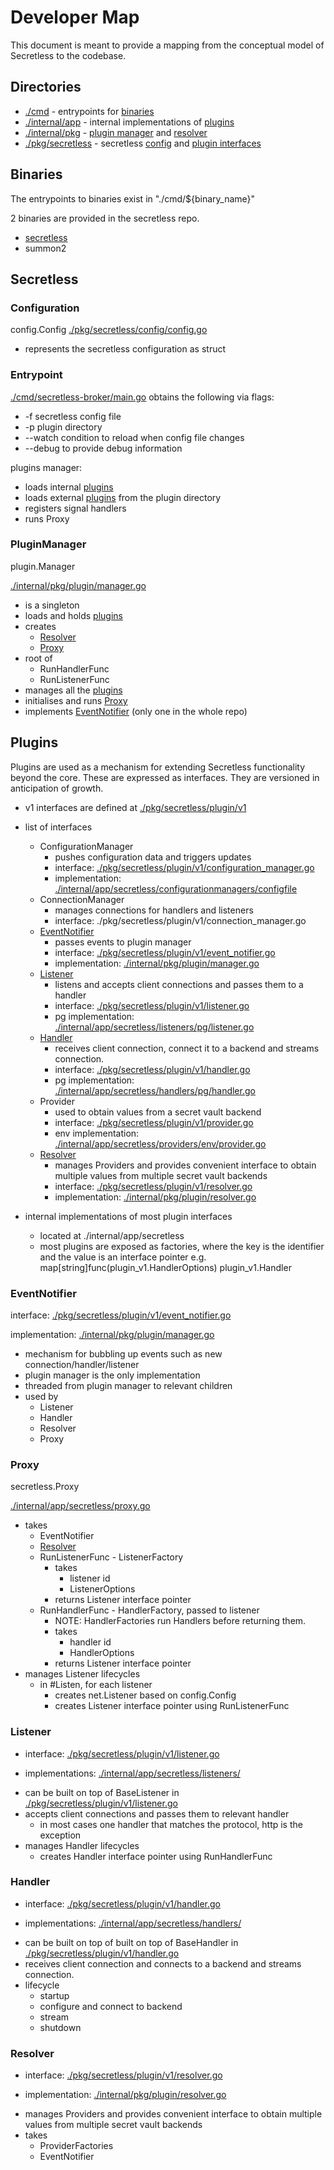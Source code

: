 # Developer Map

This document is meant to provide a mapping from the conceptual model of Secretless to the codebase.

## Directories

+ [./cmd](./cmd) - entrypoints for [binaries](#binaries)
+ [./internal/app](./internal/app) - internal implementations of [plugins](#plugins)
+ [./internal/pkg](./internal/pkg) - [plugin manager](#pluginmanager) and [resolver](#resolver)
+ [./pkg/secretless](./pkg/secretless) - secretless [config](#config) and [plugin interfaces](#plugins)

## Binaries

The entrypoints to binaries exist in "./cmd/${binary_name}"

2 binaries are provided in the secretless repo.
+ [secretless](#secretless)
+ summon2

## Secretless

### Configuration
config.Config
[./pkg/secretless/config/config.go](./pkg/secretless/config/config.go)

+ represents the secretless configuration as struct

### Entrypoint
[./cmd/secretless-broker/main.go](./cmd/secretless-broker/main.go)
obtains the following via flags:

+ -f secretless config file
+ -p plugin directory
+ --watch condition to reload when config file changes
+ --debug to provide debug information

plugins manager:
  + loads internal [plugins](#plugins)
  + loads external [plugins](#plugins) from the plugin directory
  + registers signal handlers
  + runs Proxy

### PluginManager 
plugin.Manager

[./internal/pkg/plugin/manager.go](./internal/pkg/plugin/manager.go)

+ is a singleton
+ loads and holds [plugins](#plugins)
+ creates
  + [Resolver](#resolver)
  + [Proxy](#proxy)
+ root of
  + RunHandlerFunc
  + RunListenerFunc
+ manages all the [plugins](#plugins) 
+ initialises and runs [Proxy](#proxy) 
+ implements [EventNotifier](#eventnotifier) (only one in the whole repo)


## Plugins
Plugins are used as a mechanism for extending Secretless functionality beyond the core. These are expressed as interfaces. They are versioned in anticipation of growth.

+ v1 interfaces are defined at [./pkg/secretless/plugin/v1](./pkg/secretless/plugin/v1)
+ list of interfaces
  + ConfigurationManager 
    - pushes configuration data and triggers updates
    - interface: [./pkg/secretless/plugin/v1/configuration_manager.go](./pkg/secretless/plugin/v1/configuration_manager.go)
    - implementation: [./internal/app/secretless/configurationmanagers/configfile](./internal/app/secretless/configurationmanagers/configfile)
  + ConnectionManager
    - manages connections for handlers and listeners
    - interface: ./pkg/secretless/plugin/v1/connection_manager.go
  + [EventNotifier](#eventnotifier)
    - passes events to plugin manager
    - interface: [./pkg/secretless/plugin/v1/event_notifier.go](./pkg/secretless/plugin/v1/event_notifier.go)
    - implementation: [./internal/pkg/plugin/manager.go](./internal/pkg/plugin/manager.go)
  + [Listener](#listener)
    - listens and accepts client connections and passes them to a handler
    - interface: [./pkg/secretless/plugin/v1/listener.go](./pkg/secretless/plugin/v1/listener.go)
    - pg implementation: [./internal/app/secretless/listeners/pg/listener.go](./internal/app/secretless/listeners/pg/listener.go)
  + [Handler](#handler)
    - receives client connection, connect it to a backend and streams connection.
    - interface: [./pkg/secretless/plugin/v1/handler.go](./pkg/secretless/plugin/v1/handler.go)
    - pg implementation: [./internal/app/secretless/handlers/pg/handler.go](./internal/app/secretless/handlers/pg/handler.go)
  + Provider
    - used to obtain values from a secret vault backend
    - interface: [./pkg/secretless/plugin/v1/provider.go](./pkg/secretless/plugin/v1/provider.go)
    - env implementation: [./internal/app/secretless/providers/env/provider.go](./internal/app/secretless/providers/env/provider.go)
  + [Resolver](#resolver)
    - manages Providers and provides convenient interface to obtain multiple values from multiple secret vault backends
    - interface: [./pkg/secretless/plugin/v1/resolver.go](./pkg/secretless/plugin/v1/resolver.go)
    - implementation: [./internal/pkg/plugin/resolver.go](./internal/pkg/plugin/resolver.go)
 
+ internal implementations of most plugin interfaces
  + located at ./internal/app/secretless
  + most plugins are exposed as factories, where the key is the identifier and the value is an interface pointer e.g. map[string]func(plugin_v1.HandlerOptions) plugin_v1.Handler

### EventNotifier
interface: [./pkg/secretless/plugin/v1/event_notifier.go](./pkg/secretless/plugin/v1/event_notifier.go)

implementation: [./internal/pkg/plugin/manager.go](./internal/pkg/plugin/manager.go)

+ mechanism for bubbling up events such as new connection/handler/listener
+ plugin manager is the only implementation
+ threaded from plugin manager to relevant children
+ used by
  + Listener
  + Handler
  + Resolver
  + Proxy

### Proxy 
secretless.Proxy

[./internal/app/secretless/proxy.go](./internal/app/secretless/proxy.go)

+ takes
  + EventNotifier
  + [Resolver](#resolver)
  + RunListenerFunc - ListenerFactory
    + takes 
      + listener id
      + ListenerOptions
    + returns Listener interface pointer
  + RunHandlerFunc - HandlerFactory, passed to listener
    + NOTE: HandlerFactories run Handlers before returning them.
    + takes 
      + handler id
      + HandlerOptions
    + returns Listener interface pointer
+ manages Listener lifecycles
  + in #Listen, for each listener 
    + creates net.Listener based on config.Config
    + creates Listener interface pointer using RunListenerFunc

### Listener 
- interface: [./pkg/secretless/plugin/v1/listener.go](./pkg/secretless/plugin/v1/listener.go)

- implementations: [./internal/app/secretless/listeners/](./internal/app/secretless/listeners/)

+ can be built on top of BaseListener in [./pkg/secretless/plugin/v1/listener.go](./pkg/secretless/plugin/v1/listener.go)
+ accepts client connections and passes them to relevant handler 
  + in most cases one handler that matches the protocol, http is the exception
+ manages Handler lifecycles
  + creates Handler interface pointer using RunHandlerFunc

### Handler 
- interface: [./pkg/secretless/plugin/v1/handler.go](./pkg/secretless/plugin/v1/handler.go)

- implementations: [./internal/app/secretless/handlers/](./internal/app/secretless/handlers/)

+ can be built on top of built on top of BaseHandler in [./pkg/secretless/plugin/v1/handler.go](./pkg/secretless/plugin/v1/handler.go)
+ receives client connection and connects to a backend and streams connection. 
+ lifecycle
  + startup
  + configure and connect to backend
  + stream
  + shutdown

### Resolver
- interface: [./pkg/secretless/plugin/v1/resolver.go](./pkg/secretless/plugin/v1/resolver.go)

- implementation: [./internal/pkg/plugin/resolver.go](./internal/pkg/plugin/resolver.go)

+ manages Providers and provides convenient interface to obtain multiple values from multiple secret vault backends
+ takes
  + ProviderFactories
  + EventNotifier

